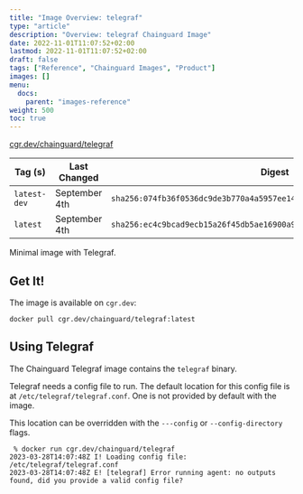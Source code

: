 ```yaml
---
title: "Image Overview: telegraf"
type: "article"
description: "Overview: telegraf Chainguard Image"
date: 2022-11-01T11:07:52+02:00
lastmod: 2022-11-01T11:07:52+02:00
draft: false
tags: ["Reference", "Chainguard Images", "Product"]
images: []
menu:
  docs:
    parent: "images-reference"
weight: 500
toc: true
---
```


[cgr.dev/chainguard/telegraf](https://github.com/chainguard-images/images/tree/main/images/telegraf)

| Tag (s)       | Last Changed  | Digest                                                                    |
|---------------|---------------|---------------------------------------------------------------------------|
|  `latest-dev` | September 4th | `sha256:074fb36f0536dc9de3b770a4a5957ee14dc3867fe345bc78b71dfcd0365a9380` |
|  `latest`     | September 4th | `sha256:ec4c9bcad9ecb15a26f45db5ae16900a901d55d985459ed90c2edc5781ccd7e3` |



Minimal image with Telegraf.

## Get It!

The image is available on `cgr.dev`:

```
docker pull cgr.dev/chainguard/telegraf:latest
```

## Using Telegraf

The Chainguard Telegraf image contains the `telegraf` binary.

Telegraf needs a config file to run.
The default location for this config file is at `/etc/telegraf/telegraf.conf`.
One is not provided by default with the image.

This location can be overridden with the `---config` or `--config-directory` flags.

```shell
 % docker run cgr.dev/chainguard/telegraf
2023-03-28T14:07:48Z I! Loading config file: /etc/telegraf/telegraf.conf
2023-03-28T14:07:48Z E! [telegraf] Error running agent: no outputs found, did you provide a valid config file?
```

